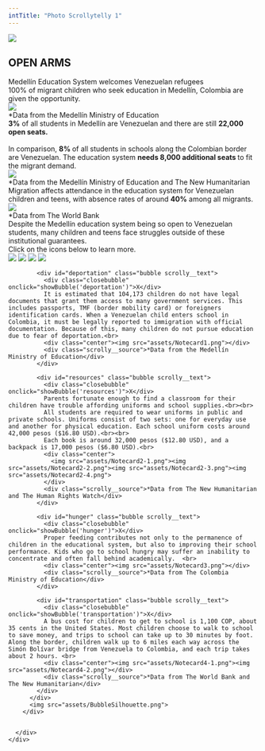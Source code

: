 ```yaml
---
intTitle: "Photo Scrollytelly 1"
---
```

<section class="interactive">
  <div class="interactive__body">
    <div class="interactive__background flex-column" id="scrollytelly-1">
      <div class="scrollytelly__main">
        <div class="scrollytelly__body flex-column">
          <img src="assets/TitleCard.png">
          <h2 class="interactive__title">OPEN ARMS</h2>
          <div class="interactive__intro">Medellín Education System welcomes Venezuelan refugees</div>
        </div>
        <div class="scrollytelly__body flex-column">
          <div class="scrolly__text">100% of migrant children who seek education in Medellín, Colombia are given the opportunity. </div>
          <img src="assets/Screen1.png">
          <div class="scrolly__source">*Data from the Medellín Ministry of Education</div>
        </div>
        <div class="scrollytelly__body flex-column">
          <div class="scrolly__text">
            <strong>3%</strong> of all students in Medellín are Venezuelan and there are still <strong>22,000 open seats.</strong><br><br>
            In comparison, <strong>8% </strong>of all students in schools along the Colombian border are Venezuelan. The education system <strong>needs 8,000 additional seats </strong>to fit the migrant demand.
            </div>
          <img src="assets/Screen2.png">
          <div class="scrolly__source">*Data from the Medellín Ministry of Education and The New Humanitarian</div>
        </div>
        <div class="scrollytelly__body flex-column">
          <div class="scrolly__text">
            Migration affects attendance in the education system for Venezuelan children and teens, with absence rates of around <strong>40%</strong> among all migrants.
            </div>
          <img src="assets/Screen3.png">
          <div class="scrolly__source">*Data from The World Bank</div>
        </div>
        <div class="scrollytelly__body flex-column">
          <div class="scrolly__text">
            Despite the Medellín education system being so open to Venezuelan students, many children and teens face struggles outside of these institutional guarantees.
            <div class="scrolly__instructions">Click on the icons below to learn more. </div>
            </div>
          <div class="bubbles-container">
            <img src="assets/Bubbles1.png" onclick="showBubble('deportation')">
            <img src="assets/Bubbles2.png" onclick="showBubble('resources')">
            <img src="assets/Bubbles3.png" onclick="showBubble('hunger')">
            <img src="assets/Bubbles4.png" onclick="showBubble('transportation')">

            <div id="deportation" class="bubble scrolly__text">
              <div class="closebubble" onclick="showBubble('deportation')">X</div>
              It is estimated that 104,173 children do not have legal documents that grant them access to many government services. This includes passports, TMF (border mobility card) or foreigners identification cards. When a Venezuelan child enters school in Colombia, it must be legally reported to immigration with official documentation. Because of this, many children do not pursue education due to fear of deportation.<br>
              <div class="center"><img src="assets/Notecard1.png"></div>
              <div class="scrolly__source">*Data from the Medellín Ministry of Education</div>
            </div>

            <div id="resources" class="bubble scrolly__text">
              <div class="closebubble" onclick="showBubble('resources')">X</div>
              Parents fortunate enough to find a classroom for their children have trouble affording uniforms and school supplies.<br><br>
              All students are required to wear uniforms in public and private schools. Uniforms consist of two sets: one for everyday use and another for physical education. Each school uniform costs around 42,000 pesos ($16.80 USD).<br><br>
              Each book is around 32,000 pesos ($12.80 USD), and a backpack is 17,000 pesos ($6.80 USD).<br>
              <div class="center">
                <img src="assets/Notecard2-1.png"><img src="assets/Notecard2-2.png"><img src="assets/Notecard2-3.png"><img src="assets/Notecard2-4.png">
              </div>
              <div class="scrolly__source">*Data from The New Humanitarian and The Human Rights Watch</div>
            </div>

            <div id="hunger" class="bubble scrolly__text">
              <div class="closebubble" onclick="showBubble('hunger')">X</div>
              Proper feeding contributes not only to the permanence of children in the educational system, but also to improving their school performance. Kids who go to school hungry may suffer an inability to concentrate and often fall behind academically.  <br>
              <div class="center"><img src="assets/Notecard3.png"></div>
              <div class="scrolly__source">*Data from The Colombia Ministry of Education</div>
            </div>

            <div id="transportation" class="bubble scrolly__text">
              <div class="closebubble" onclick="showBubble('transportation')">X</div>
              A bus cost for children to get to school is 1,100 COP, about 35 cents in the United States. Most children choose to walk to school to save money, and trips to school can take up to 30 minutes by foot. Along the border, children walk up to 6 miles each way across the Simón Bolívar bridge from Venezuela to Colombia, and each trip takes about 2 hours. <br>
              <div class="center"><img src="assets/Notecard4-1.png"><img src="assets/Notecard4-2.png"></div>
              <div class="scrolly__source">*Data from The World Bank and The New Humanitarian</div>
            </div>
          </div>
          <img src="assets/BubbleSilhouette.png">
        </div>


      </div>
    </div>
  </div>
</section>
